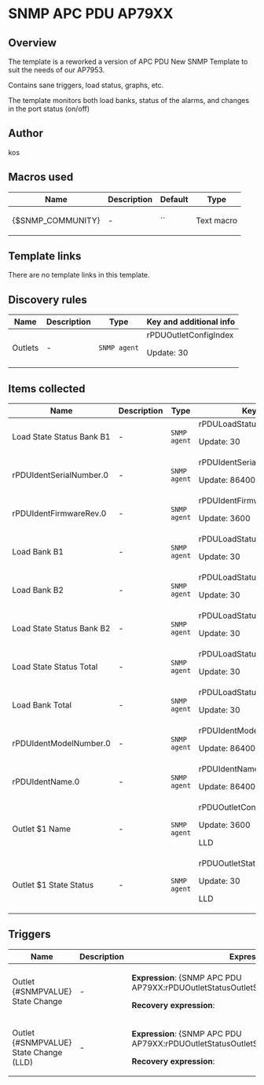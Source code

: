 # SNMP APC PDU AP79XX

## Overview

The template is a reworked a version of APC PDU New SNMP Template to suit the needs of our AP7953.


Contains sane triggers, load status, graphs, etc.


The template monitors both load banks, status of the alarms, and changes in the port status (on/off) 



## Author

kos

## Macros used

|Name|Description|Default|Type|
|----|-----------|-------|----|
|{$SNMP_COMMUNITY}|<p>-</p>|``|Text macro|


## Template links

There are no template links in this template.

## Discovery rules

|Name|Description|Type|Key and additional info|
|----|-----------|----|----|
|Outlets|<p>-</p>|`SNMP agent`|rPDUOutletConfigIndex<p>Update: 30</p>|


## Items collected

|Name|Description|Type|Key and additional info|
|----|-----------|----|----|
|Load State Status Bank B1|<p>-</p>|`SNMP agent`|rPDULoadStatusLoadState.2<p>Update: 30</p>|
|rPDUIdentSerialNumber.0|<p>-</p>|`SNMP agent`|rPDUIdentSerialNumber.0<p>Update: 86400</p>|
|rPDUIdentFirmwareRev.0|<p>-</p>|`SNMP agent`|rPDUIdentFirmwareRev.0<p>Update: 3600</p>|
|Load Bank B1|<p>-</p>|`SNMP agent`|rPDULoadStatusLoad.2<p>Update: 30</p>|
|Load Bank B2|<p>-</p>|`SNMP agent`|rPDULoadStatusLoad.3<p>Update: 30</p>|
|Load State Status Bank B2|<p>-</p>|`SNMP agent`|rPDULoadStatusLoadState.3<p>Update: 30</p>|
|Load State Status Total|<p>-</p>|`SNMP agent`|rPDULoadStatusLoadState.1<p>Update: 30</p>|
|Load Bank Total|<p>-</p>|`SNMP agent`|rPDULoadStatusLoad.1<p>Update: 30</p>|
|rPDUIdentModelNumber.0|<p>-</p>|`SNMP agent`|rPDUIdentModelNumber.0<p>Update: 86400</p>|
|rPDUIdentName.0|<p>-</p>|`SNMP agent`|rPDUIdentName.0<p>Update: 86400</p>|
|Outlet $1 Name|<p>-</p>|`SNMP agent`|rPDUOutletConfigOutletName[{#SNMPINDEX}]<p>Update: 3600</p><p>LLD</p>|
|Outlet $1 State Status|<p>-</p>|`SNMP agent`|rPDUOutletStatusOutletState[{#SNMPINDEX}]<p>Update: 30</p><p>LLD</p>|


## Triggers

|Name|Description|Expression|Priority|
|----|-----------|----------|--------|
|Outlet {#SNMPVALUE} State Change|<p>-</p>|<p>**Expression**: {SNMP APC PDU AP79XX:rPDUOutletStatusOutletState[{#SNMPINDEX}].diff()}=1</p><p>**Recovery expression**: </p>|information|
|Outlet {#SNMPVALUE} State Change (LLD)|<p>-</p>|<p>**Expression**: {SNMP APC PDU AP79XX:rPDUOutletStatusOutletState[{#SNMPINDEX}].diff()}=1</p><p>**Recovery expression**: </p>|information|

